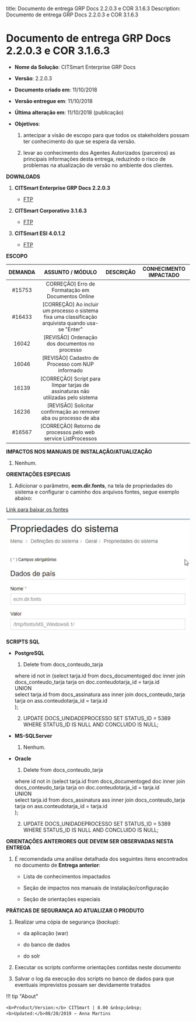 title: Documento de entrega GRP Docs 2.2.0.3 e COR 3.1.6.3
Description: Documento de entrega GRP Docs 2.2.0.3 e COR 3.1.6.3

# Documento de entrega GRP Docs 2.2.0.3 e COR 3.1.6.3

-   **Nome da Solução**: CITSmart Enterprise GRP Docs

-   **Versão**: 2.2.0.3

-   **Documento criado em**: 11/10/2018

-   **Versão entregue em**: 11/10/2018

-   **Última alteração em**: 11/10/2018 (publicação)

-   **Objetivos**:

    1.  antecipar a visão de escopo para que todos os stakeholders possam ter
        conhecimento do que se espera da versão.

    2.  levar ao conhecimento dos Agentes Autorizados (parceiros) as principais
        informações desta entrega, reduzindo o risco de problemas na atualização
        de versão no ambiente dos clientes.

**DOWNLOADS**

1.  **CITSmart Enterprise GRP Docs 2.2.0.3**

    -   [FTP](http://kb.citsmartcloud.com/entregas/papelzero/Enterprise/2.2.0.3/)

2.  **CITSmart Corporativo 3.1.6.3**

    -   [FTP](http://kb.citsmartcloud.com/entregas/corporativo/Enterprise/3.1.6.3/)

3.  **CITSmart ESI 4.0.1.2**

    -   [FTP](http://kb.citsmartcloud.com/entregas/neuro/4.0.1.2)

**ESCOPO**

| DEMANDA |                                           ASSUNTO / MÓDULO                                          | DESCRIÇÃO | CONHECIMENTO IMPACTADO |
|:-------:|:---------------------------------------------------------------------------------------------------:|:---------:|:----------------------:|
|  #15753 |                          CORREÇÃO] Erro de Formatação em Documentos Online                          |           |                        |
|  #16433 | [CORREÇÃO] Ao incluir um processo o sistema fixa uma classificação arquivista quando usa-se "Enter" |           |                        |
|  16042  |                            [REVISÃO] Ordenação dos documentos no processo                           |           |                        |
|  16046  |                           [REVISÃO] Cadastro de Processo com NUP informado                          |           |                        |
|  16139  |           [CORREÇÃO] Script para limpar tarjas de assinaturas não utilizadas pelo sistema           |           |                        |
|  16236  |                  [REVISÃO] Solicitar confirmação ao remover aba ou processo de aba                  |           |                        |
|  #16567 |                    [CORREÇÃO] Retorno de processos pelo web service ListProcessos                   |           |                        |


**IMPACTOS NOS MANUAIS DE INSTALAÇÃO/ATUALIZAÇÃO**

1.  Nenhum.

**ORIENTAÇÕES ESPECIAIS**

1.  Adicionar o parâmetro, **ecm.dir.fonts**, na tela de propriedades do sistema
    e configurar o caminho dos arquivos fontes, segue exemplo abaixo:

[Link para baixar os fontes](http://kb.citsmartcloud.com/entregas/papelzero/Enterprise/2.2.0.3/)

![figura](images/delivey-2203.png)


**SCRIPTS SQL**

-   **PostgreSQL**

    1.  Delete from docs_conteudo_tarja

       where id not in (select tarja.id from docs_documentoged doc inner join
       docs_conteudo_tarja tarja on doc.conteudotarja_id = tarja.id   
       UNION  
       select tarja.id from docs_assinatura ass inner join docs_conteudo_tarja
       tarja on ass.conteudotarja_id = tarja.id  
       );

    2.  UPDATE DOCS_UNIDADEPROCESSO SET STATUS_ID = 5389 WHERE STATUS_ID IS NULL AND
    CONCLUIDO IS NULL;

-   **MS-SQLServer**

    1.  Nenhum.

-   **Oracle**

    1.  Delete from docs_conteudo_tarja

       where id not in (select tarja.id from docs_documentoged doc inner join
      docs_conteudo_tarja tarja on doc.conteudotarja_id = tarja.id   
      UNION  
      select tarja.id from docs_assinatura ass inner join docs_conteudo_tarja
      tarja on ass.conteudotarja_id = tarja.id  
      );

    2.  UPDATE DOCS_UNIDADEPROCESSO SET STATUS_ID = 5389 WHERE STATUS_ID IS NULL AND
    CONCLUIDO IS NULL;

**ORIENTAÇÕES ANTERIORES QUE DEVEM SER OBSERVADAS NESTA ENTREGA**

1.  É recomendada uma análise detalhada dos seguintes itens encontrados no
    documento de **Entrega anterior**:

    -   Lista de conhecimentos impactados

    -   Seção de impactos nos manuais de instalação/configuração

    -   Seção de orientações especiais

**PRÁTICAS DE SEGURANÇA AO ATUALIZAR O PRODUTO**

1.  Realizar uma cópia de segurança (*backup*):

    -   da aplicação (war)

    -   do banco de dados

    -   do solr

2.  Executar os scripts conforme orientações contidas neste documento

3.  Salvar o log da execução dos scripts no banco de dados para que eventuais
    imprevistos possam ser devidamente tratados


!!! tip "About"

    <b>Product/Version:</b> CITSmart | 8.00 &nbsp;&nbsp;
    <b>Updated:</b>08/20/2019 – Anna Martins
